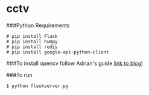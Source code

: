 # cctv

###Python Requirements
```
# pip install Flask
# pip install numpy
# pip install redis
# pip install google-api-python-client
```

###To install opencv follow Adrian's guide
[link to blog!](https://www.pyimagesearch.com/2015/10/26/how-to-install-opencv-3-on-raspbian-jessie/)

###To run
```
$ python flaskserver.py
```